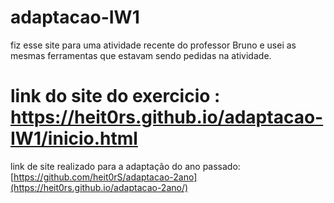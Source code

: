 # adaptacao-IW1

fiz esse site para uma atividade recente do professor Bruno e usei as mesmas ferramentas que estavam sendo pedidas na atividade. 

# link do site do exercicio : https://heit0rs.github.io/adaptacao-IW1/inicio.html

link de site realizado para a adaptação do ano passado: [https://github.com/heit0rS/adaptacao-2ano](https://heit0rs.github.io/adaptacao-2ano/)
